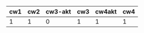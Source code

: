 | cw1 | cw2 | cw3-akt | cw3 | cw4akt | cw4 |
|-----|-----|---------|-----|--------|-----|
|   1 |   1 |       0 |   1 |      1 |   1 |
